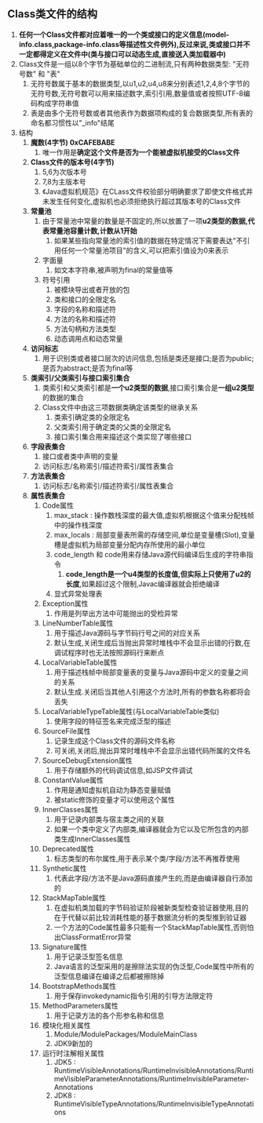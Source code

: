 ## Class类文件的结构

1.  **任何一个Class文件都对应着唯一的一个类或接口的定义信息(model-info.class,package-info.class等描述性文件例外),反过来说,类或接口并不一定都得定义在文件中(类与接口可以动态生成,直接送入类加载器中)**
2.  Class文件是一组以8个字节为基础单位的二进制流,只有两种数据类型: "无符号数" 和 "表"
    1.  无符号数属于基本的数据类型,以u1,u2,u4,u8来分别表述1,2,4,8个字节的无符号数,无符号数可以用来描述数字,索引引用,数量值或者按照UTF-8编码构成字符串值
    2.  表是由多个无符号数或者其他表作为数据项构成的复合数据类型,所有表的命名都习惯性以"_info"结尾
3.  结构
    1.  **魔数(4字节) 0xCAFEBABE**
        1.  唯一作用是**确定这个文件是否为一个能被虚拟机接受的Class文件**
    2.  **Class文件的版本号(4字节)**
        1.  5,6为次版本号
        2.  7,8为主版本号
        3.  《Java虚拟机规范》在CLass文件校验部分明确要求了即使文件格式并未发生任何变化,虚拟机也必须拒绝执行超过其版本号的Class文件
    3.  **常量池**
        1.  由于常量池中常量的数量是不固定的,所以放置了一项**u2类型的数据,代表常量池容量计数,计数从1开始**
            1.  如果某些指向常量池的索引值的数据在特定情况下需要表达"不引用任何一个常量池项目"的含义,可以把索引值设为0来表示
        2.  字面量
            1.  如文本字符串,被声明为final的常量值等
        3.  符号引用
            1.  被模块导出或者开放的包
            2.  类和接口的全限定名
            3.  字段的名称和描述符
            4.  方法的名称和描述符
            5.  方法句柄和方法类型
            6.  动态调用点和动态常量
    4.  **访问标志**
        1.  用于识别类或者接口层次的访问信息,包括是类还是接口;是否为public;是否为abstract;是否为final等
    5.  **类索引/父类索引与接口索引集合**
        1.  类索引和父类索引都是**一个u2类型的数据**,接口索引集合是**一组u2类型**的数据的集合
        2.  Class文件中由这三项数据类确定该类型的继承关系
            1.  类索引确定类的全限定名
            2.  父类索引用于确定类的父类的全限定名
            3.  接口索引集合用来描述这个类实现了哪些接口
    6.  **字段表集合**
        1.  接口或者类中声明的变量
        2.  访问标志/名称索引/描述符索引/属性表集合
    7.  **方法表集合**
        1.  访问标志/名称索引/描述符索引/属性表集合
    8.  **属性表集合**
        1.  Code属性
            1.  max_stack : 操作数栈深度的最大值,虚拟机根据这个值来分配栈帧中的操作栈深度
            2.  max_locals : 局部变量表所需的存储空间,单位是变量槽(Slot),变量槽是虚拟机为局部变量分配内存所使用的最小单位
            3.  code_length 和 code用来存储Java源代码编译后生成的字符串指令
                1.  **code_length是一个u4类型的长度值,但实际上只使用了u2的长度**,如果超过这个限制,Javac编译器就会拒绝编译
            4.  显式异常处理表
        2.  Exception属性
            1.  作用是列举出方法中可能抛出的受检异常
        3.  LineNumberTable属性
            1.  用于描述Java源码与字节码行号之间的对应关系
            2.  默认生成,关闭生成后当抛出异常时堆栈中不会显示出错的行数,在调试程序时也无法按照源码行来断点
        4.  LocalVariableTable属性
            1.  用于描述栈帧中局部变量表的变量与Java源码中定义的变量之间的关系
            2.  默认生成.关闭后当其他人引用这个方法时,所有的参数名称都将会丢失
        5.  LocalVariableTypeTable属性(与LocalVariableTable类似)
            1.   使用字段的特征签名来完成泛型的描述
        6.  SourceFile属性
            1.  记录生成这个Class文件的源码文件名称
            2.  可关闭,关闭后,抛出异常时堆栈中不会显示出错代码所属的文件名
        7.  SourceDebugExtension属性
            1.  用于存储额外的代码调试信息,如JSP文件调试
        8.  ConstantValue属性
            1.  作用是通知虚拟机自动为静态变量赋值
            2.  被static修饰的变量才可以使用这个属性
        9.  InnerClasses属性
            1.  用于记录内部类与宿主类之间的关联
            2.  如果一个类中定义了内部类,编译器就会为它以及它所包含的内部类生成InnerClasses属性
        10.  Deprecated属性
             1.  标志类型的布尔属性,用于表示某个类/字段/方法不再推荐使用
        11.  Synthetic属性
             1.  代表此字段/方法不是Java源码直接产生的,而是由编译器自行添加的
        12.  StackMapTable属性
             1.  在虚拟机类加载的字节码验证阶段被新类型检查验证器使用,目的在于代替以前比较消耗性能的基于数据流分析的类型推到验证器
             2.  一个方法的Code属性最多只能有一个StackMapTable属性,否则怕出ClassFormatError异常
        13.  Signature属性
             1.  用于记录泛型签名信息
             2.  Java语言的泛型采用的是擦除法实现的伪泛型,Code属性中所有的泛型信息编译在编译之后都被擦除掉
        14.  BootstrapMethods属性
             1.  用于保存invokedynamic指令引用的引导方法限定符
        15.  MethodParameters属性
             1.  用于记录方法的各个形参名称和信息
        16.  模块化相关属性
             1.  Module/ModulePackages/ModuleMainClass
             2.  JDK9新加的
        17.  运行时注解相关属性
             1.  JDK5 : RuntimeVisibleAnnotations/RuntimeInvisibleAnnotations/RuntimeVisibleParameterAnnotations/RuntimeInvisibleParameter- Annotations
             2.  JDK8 : RuntimeVisibleTypeAnnotations/RuntimeInvisibleTypeAnnotations